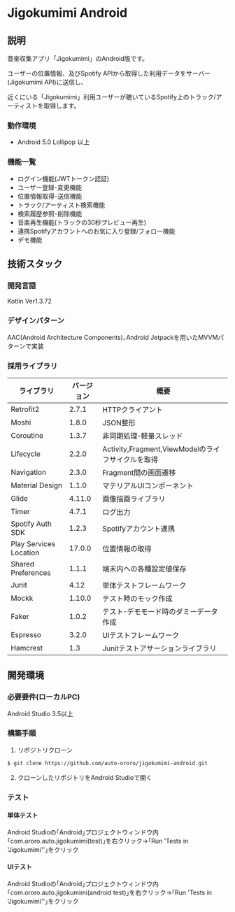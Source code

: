 # Jigokumimi Android

## 説明

音楽収集アプリ「Jigokumimi」のAndroid版です。

ユーザーの位置情報、及びSpotify APIから取得した利用データをサーバー(Jigokumimi API)に送信し、

近くにいる「Jigokumimi」利用ユーザーが聴いているSpotify上のトラック/アーティストを取得します。

### 動作環境

- Android 5.0 Lollipop 以上

### 機能一覧

- ログイン機能(JWTトークン認証)
- ユーザー登録･変更機能
- 位置情報取得･送信機能
- トラック/アーティスト検索機能
- 検索履歴参照･削除機能
- 音楽再生機能(トラックの30秒プレビュー再生)
- 連携Spotifyアカウントへのお気に入り登録/フォロー機能
- デモ機能

## 技術スタック

### 開発言語

Kotlin Ver1.3.72

### デザインパターン

AAC(Android Architecture Components)､Android Jetpackを用いたMVVMパターンで実装

### 採用ライブラリ

| ライブラリ             | バージョン | 概要                                              |
| ---------------------- | ---------- | ------------------------------------------------- |
| Retrofit2              | 2.7.1      | HTTPクライアント                                  |
| Moshi                  | 1.8.0      | JSON整形                                          |
| Coroutine              | 1.3.7     | 非同期処理･軽量スレッド                           |
| Lifecycle              | 2.2.0      | Activity,Fragment,ViewModelのライフサイクルを取得 |
| Navigation             | 2.3.0      | Fragment間の画面遷移                              |
| Material Design        | 1.1.0      | マテリアルUIコンポーネント                        |
| Glide                  | 4.11.0     | 画像描画ライブラリ                                |
| Timer                  | 4.7.1      | ログ出力                                          |
| Spotify Auth SDK       | 1.2.3      | Spotifyアカウント連携                             |
| Play Services Location | 17.0.0     | 位置情報の取得                                    |
| Shared Preferences     | 1.1.1      | 端末内への各種設定値保存                          |
| Junit                  | 4.12       | 単体テストフレームワーク                          |
| Mockk                  | 1.10.0      | テスト時のモック作成                              |
| Faker                  | 1.0.2      | テスト･デモモード時のダミーデータ作成             |
| Espresso               | 3.2.0      | UIテストフレームワーク                            |
| Hamcrest               | 1.3        | Junitテストアサーションライブラリ                 |

## 開発環境

### 必要要件(ローカルPC)

Android Studio 3.5以上

### 構築手順

1. リポジトリクローン

```bash
$ git clone https://github.com/auto-ororo/jigokumimi-android.git
```

2. クローンしたリポジトリをAndroid Studioで開く

### テスト

#### 単体テスト

Android Studioの｢Android｣プロジェクトウィンドウ内｢com.ororo.auto.jigokumimi(test)｣を右クリック→｢Run 'Tests in 'Jigokumimi''｣をクリック

#### UIテスト

Android Studioの｢Android｣プロジェクトウィンドウ内｢com.ororo.auto.jigokumimi(android test)｣を右クリック→｢Run 'Tests in 'Jigokumimi''｣をクリック